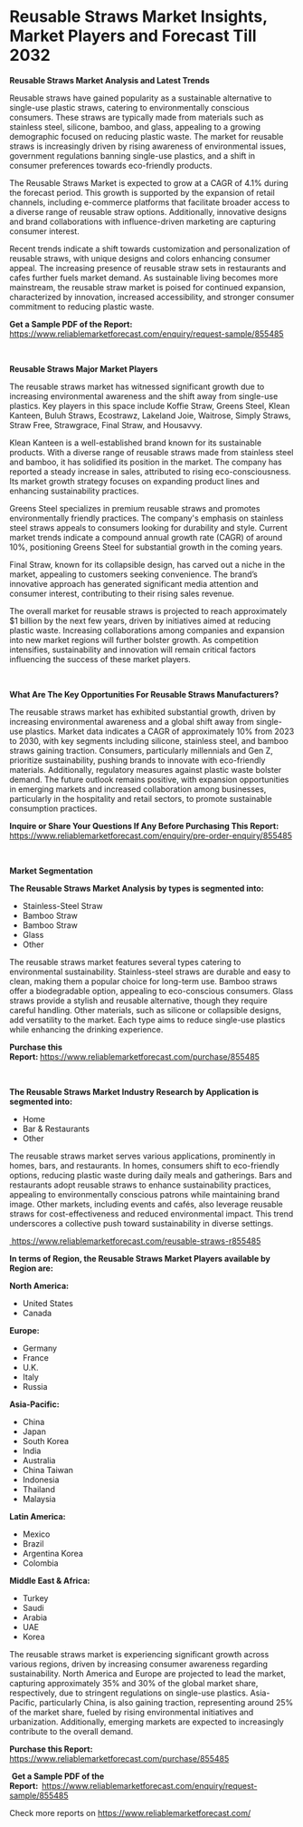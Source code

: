 <p><h1>Reusable Straws Market Insights, Market Players and Forecast Till 2032</h1></p><p><strong>Reusable Straws Market Analysis and Latest Trends</strong></p>
<p><p>Reusable straws have gained popularity as a sustainable alternative to single-use plastic straws, catering to environmentally conscious consumers. These straws are typically made from materials such as stainless steel, silicone, bamboo, and glass, appealing to a growing demographic focused on reducing plastic waste. The market for reusable straws is increasingly driven by rising awareness of environmental issues, government regulations banning single-use plastics, and a shift in consumer preferences towards eco-friendly products.</p><p>The Reusable Straws Market is expected to grow at a CAGR of 4.1% during the forecast period. This growth is supported by the expansion of retail channels, including e-commerce platforms that facilitate broader access to a diverse range of reusable straw options. Additionally, innovative designs and brand collaborations with influence-driven marketing are capturing consumer interest. </p><p>Recent trends indicate a shift towards customization and personalization of reusable straws, with unique designs and colors enhancing consumer appeal. The increasing presence of reusable straw sets in restaurants and cafes further fuels market demand. As sustainable living becomes more mainstream, the reusable straw market is poised for continued expansion, characterized by innovation, increased accessibility, and stronger consumer commitment to reducing plastic waste.</p></p>
<p><strong>Get a Sample PDF of the Report:&nbsp;</strong> <a href="https://www.reliablemarketforecast.com/enquiry/request-sample/855485?utm_campaign=2299&utm_medium=2&utm_source=Github&utm_content=ia&utm_term=05042025&utm_id=reusable-straws">https://www.reliablemarketforecast.com/enquiry/request-sample/855485</a></p>
<p>&nbsp;</p>
<p><strong>Reusable Straws Major Market Players</strong></p>
<p><p>The reusable straws market has witnessed significant growth due to increasing environmental awareness and the shift away from single-use plastics. Key players in this space include Koffie Straw, Greens Steel, Klean Kanteen, Buluh Straws, Ecostrawz, Lakeland Joie, Waitrose, Simply Straws, Straw Free, Strawgrace, Final Straw, and Housavvy.</p><p>Klean Kanteen is a well-established brand known for its sustainable products. With a diverse range of reusable straws made from stainless steel and bamboo, it has solidified its position in the market. The company has reported a steady increase in sales, attributed to rising eco-consciousness. Its market growth strategy focuses on expanding product lines and enhancing sustainability practices.</p><p>Greens Steel specializes in premium reusable straws and promotes environmentally friendly practices. The company's emphasis on stainless steel straws appeals to consumers looking for durability and style. Current market trends indicate a compound annual growth rate (CAGR) of around 10%, positioning Greens Steel for substantial growth in the coming years.</p><p>Final Straw, known for its collapsible design, has carved out a niche in the market, appealing to customers seeking convenience. The brand’s innovative approach has generated significant media attention and consumer interest, contributing to their rising sales revenue.</p><p>The overall market for reusable straws is projected to reach approximately $1 billion by the next few years, driven by initiatives aimed at reducing plastic waste. Increasing collaborations among companies and expansion into new market regions will further bolster growth. As competition intensifies, sustainability and innovation will remain critical factors influencing the success of these market players.</p></p>
<p>&nbsp;</p>
<p><strong>What Are The Key Opportunities For Reusable Straws Manufacturers?</strong></p>
<p><p>The reusable straws market has exhibited substantial growth, driven by increasing environmental awareness and a global shift away from single-use plastics. Market data indicates a CAGR of approximately 10% from 2023 to 2030, with key segments including silicone, stainless steel, and bamboo straws gaining traction. Consumers, particularly millennials and Gen Z, prioritize sustainability, pushing brands to innovate with eco-friendly materials. Additionally, regulatory measures against plastic waste bolster demand. The future outlook remains positive, with expansion opportunities in emerging markets and increased collaboration among businesses, particularly in the hospitality and retail sectors, to promote sustainable consumption practices.</p></p>
<p><strong>Inquire or Share Your Questions If Any Before Purchasing This Report:</strong> <a href="https://www.reliablemarketforecast.com/enquiry/pre-order-enquiry/855485?utm_campaign=2299&utm_medium=2&utm_source=Github&utm_content=ia&utm_term=05042025&utm_id=reusable-straws">https://www.reliablemarketforecast.com/enquiry/pre-order-enquiry/855485</a></p>
<p>&nbsp;</p>
<p><strong>Market Segmentation</strong></p>
<p><strong>The Reusable Straws Market Analysis by types is segmented into:</strong></p>
<p><ul><li>Stainless-Steel Straw</li><li>Bamboo Straw</li><li>Bamboo Straw</li><li>Glass</li><li>Other</li></ul></p>
<p><p>The reusable straws market features several types catering to environmental sustainability. Stainless-steel straws are durable and easy to clean, making them a popular choice for long-term use. Bamboo straws offer a biodegradable option, appealing to eco-conscious consumers. Glass straws provide a stylish and reusable alternative, though they require careful handling. Other materials, such as silicone or collapsible designs, add versatility to the market. Each type aims to reduce single-use plastics while enhancing the drinking experience.</p></p>
<p><strong>Purchase this Report:&nbsp;</strong><a href="https://www.reliablemarketforecast.com/purchase/855485?utm_campaign=2299&utm_medium=2&utm_source=Github&utm_content=ia&utm_term=05042025&utm_id=reusable-straws">https://www.reliablemarketforecast.com/purchase/855485</a></p>
<p>&nbsp;</p>
<p><strong>The Reusable Straws Market Industry Research by Application is segmented into:</strong></p>
<p><ul><li>Home</li><li>Bar & Restaurants</li><li>Other</li></ul></p>
<p><p>The reusable straws market serves various applications, prominently in homes, bars, and restaurants. In homes, consumers shift to eco-friendly options, reducing plastic waste during daily meals and gatherings. Bars and restaurants adopt reusable straws to enhance sustainability practices, appealing to environmentally conscious patrons while maintaining brand image. Other markets, including events and cafés, also leverage reusable straws for cost-effectiveness and reduced environmental impact. This trend underscores a collective push toward sustainability in diverse settings.</p></p>
<p><a href="https://www.reliablemarketforecast.com/reusable-straws-r855485?utm_campaign=2299&utm_medium=2&utm_source=Github&utm_content=ia&utm_term=05042025&utm_id=reusable-straws">&nbsp;https://www.reliablemarketforecast.com/reusable-straws-r855485</a></p>
<p><strong>In terms of Region, the Reusable Straws Market Players available by Region are:</strong></p>
<p>
    <p> <strong> North America: </strong>
        <ul>
            <li>United States</li>
            <li>Canada</li>
        </ul>
        </p> 
    <p> <strong> Europe: </strong>
        <ul>
            <li>Germany</li>
            <li>France</li>
            <li>U.K.</li>
            <li>Italy</li>
            <li>Russia</li>
        </ul>
        </p> 
    <p> <strong> Asia-Pacific: </strong>
        <ul>
            <li>China</li>
            <li>Japan</li>
            <li>South Korea</li>
            <li>India</li>
            <li>Australia</li>
            <li>China Taiwan</li>
            <li>Indonesia</li>
            <li>Thailand</li>
            <li>Malaysia</li>
        </ul>
        </p> 
    <p> <strong> Latin America: </strong>
        <ul>
            <li>Mexico</li>
            <li>Brazil</li>
            <li>Argentina Korea</li>
            <li>Colombia</li>
        </ul>
        </p> 
    <p> <strong> Middle East & Africa: </strong>
        <ul>
            <li>Turkey</li>
            <li>Saudi</li>
            <li>Arabia</li>
            <li>UAE</li>
            <li>Korea</li>
        </ul>
    </p>
    </p>
<p><p>The reusable straws market is experiencing significant growth across various regions, driven by increasing consumer awareness regarding sustainability. North America and Europe are projected to lead the market, capturing approximately 35% and 30% of the global market share, respectively, due to stringent regulations on single-use plastics. Asia-Pacific, particularly China, is also gaining traction, representing around 25% of the market share, fueled by rising environmental initiatives and urbanization. Additionally, emerging markets are expected to increasingly contribute to the overall demand.</p></p>
<p><strong>Purchase this Report: </strong><a href="https://www.reliablemarketforecast.com/purchase/855485?utm_campaign=2299&utm_medium=2&utm_source=Github&utm_content=ia&utm_term=05042025&utm_id=reusable-straws">https://www.reliablemarketforecast.com/purchase/855485</a></p>
<p>&nbsp;<strong>Get a Sample PDF of the Report:&nbsp;&nbsp;</strong><a href="https://www.reliablemarketforecast.com/enquiry/request-sample/855485?utm_campaign=2299&utm_medium=2&utm_source=Github&utm_content=ia&utm_term=05042025&utm_id=reusable-straws">https://www.reliablemarketforecast.com/enquiry/request-sample/855485</a></p>
<p><strong></strong></p>
<p>Check more reports on <a href="https://www.reliablemarketforecast.com/?utm_campaign=2299&utm_medium=2&utm_source=Github&utm_content=ia&utm_term=05042025&utm_id=reusable-straws">https://www.reliablemarketforecast.com/</a></p>